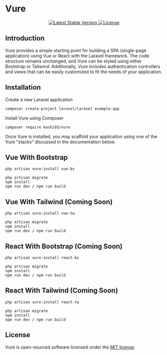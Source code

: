 # Vure

<p align="center">
    <a href="https://packagist.org/packages/kashi93/vure">
        <img src="https://img.shields.io/packagist/v/kashi93/vure" alt="Latest Stable Version">
    </a>
    <a href="https://packagist.org/packages/kashi93/vure">
        <img src="https://img.shields.io/packagist/l/kashi93/vure" alt="License">
    </a>
</p>

## Introduction

Vure provides a simple starting point for building a SPA (single-page application) using Vue or React with the Laravel framework. The code structure remains unchanged, and Vure can be styled using either Bootstrap or Tailwind. Additionally, Vure includes authentication controllers and views that can be easily customized to fit the needs of your application.


## Installation

Create a new Laravel application

```
composer create-project laravel/laravel example-app
```

Install Vure using Composer

```
composer require kashi93/vure
```

Once Vure is installed, you may scaffold your application using one of the Vure "stacks" discussed in the documentation below.

## Vue With Bootstrap

```
php artisan vure:install vue-bs

php artisan migrate
npm install
npm run dev / npm run build
```

## Vue With Tailwind (Coming Soon)

```
php artisan vure:install vue-tw

php artisan migrate
npm install
npm run dev / npm run build
```

## React With Bootstrap (Coming Soon)

```
php artisan vure:install react-bs

php artisan migrate
npm install
npm run dev / npm run build
```

## React With Tailwind (Coming Soon)

```
php artisan vure:install react-tw

php artisan migrate
npm install
npm run dev / npm run build
```

## License

Vure is open-sourced software licensed under the [MIT license](LICENSE.md).